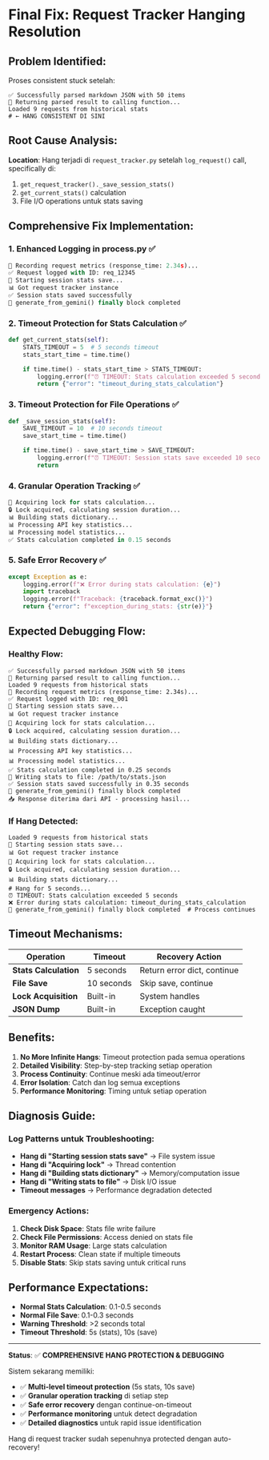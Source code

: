 # Final Fix: Request Tracker Hanging Resolution

## Problem Identified:

Proses consistent stuck setelah:

```
✅ Successfully parsed markdown JSON with 50 items
🎯 Returning parsed result to calling function...
Loaded 9 requests from historical stats
# ← HANG CONSISTENT DI SINI
```

## Root Cause Analysis:

**Location**: Hang terjadi di `request_tracker.py` setelah `log_request()` call, specifically di:

1. `get_request_tracker()._save_session_stats()`
2. `get_current_stats()` calculation
3. File I/O operations untuk stats saving

## Comprehensive Fix Implementation:

### 1. **Enhanced Logging in process.py** ✅

```python
🔄 Recording request metrics (response_time: 2.34s)...
✅ Request logged with ID: req_12345
🔄 Starting session stats save...
📊 Got request tracker instance
✅ Session stats saved successfully
🎯 generate_from_gemini() finally block completed
```

### 2. **Timeout Protection for Stats Calculation** ✅

```python
def get_current_stats(self):
    STATS_TIMEOUT = 5  # 5 seconds timeout
    stats_start_time = time.time()

    if time.time() - stats_start_time > STATS_TIMEOUT:
        logging.error(f"⏰ TIMEOUT: Stats calculation exceeded 5 seconds")
        return {"error": "timeout_during_stats_calculation"}
```

### 3. **Timeout Protection for File Operations** ✅

```python
def _save_session_stats(self):
    SAVE_TIMEOUT = 10  # 10 seconds timeout
    save_start_time = time.time()

    if time.time() - save_start_time > SAVE_TIMEOUT:
        logging.error(f"⏰ TIMEOUT: Session stats save exceeded 10 seconds")
        return
```

### 4. **Granular Operation Tracking** ✅

```python
🔄 Acquiring lock for stats calculation...
🔒 Lock acquired, calculating session duration...
📊 Building stats dictionary...
📊 Processing API key statistics...
📊 Processing model statistics...
✅ Stats calculation completed in 0.15 seconds
```

### 5. **Safe Error Recovery** ✅

```python
except Exception as e:
    logging.error(f"❌ Error during stats calculation: {e}")
    import traceback
    logging.error(f"Traceback: {traceback.format_exc()}")
    return {"error": f"exception_during_stats: {str(e)}"}
```

## Expected Debugging Flow:

### Healthy Flow:

```
✅ Successfully parsed markdown JSON with 50 items
🎯 Returning parsed result to calling function...
Loaded 9 requests from historical stats
🔄 Recording request metrics (response_time: 2.34s)...
✅ Request logged with ID: req_001
🔄 Starting session stats save...
📊 Got request tracker instance
🔄 Acquiring lock for stats calculation...
🔒 Lock acquired, calculating session duration...
📊 Building stats dictionary...
📊 Processing API key statistics...
📊 Processing model statistics...
✅ Stats calculation completed in 0.25 seconds
💾 Writing stats to file: /path/to/stats.json
✅ Session stats saved successfully in 0.35 seconds
🎯 generate_from_gemini() finally block completed
📥 Response diterima dari API - processing hasil...
```

### If Hang Detected:

```
Loaded 9 requests from historical stats
🔄 Starting session stats save...
📊 Got request tracker instance
🔄 Acquiring lock for stats calculation...
🔒 Lock acquired, calculating session duration...
📊 Building stats dictionary...
# Hang for 5 seconds...
⏰ TIMEOUT: Stats calculation exceeded 5 seconds
❌ Error during stats calculation: timeout_during_stats_calculation
🎯 generate_from_gemini() finally block completed  # Process continues
```

## Timeout Mechanisms:

| Operation             | Timeout    | Recovery Action             |
| --------------------- | ---------- | --------------------------- |
| **Stats Calculation** | 5 seconds  | Return error dict, continue |
| **File Save**         | 10 seconds | Skip save, continue         |
| **Lock Acquisition**  | Built-in   | System handles              |
| **JSON Dump**         | Built-in   | Exception caught            |

## Benefits:

1. **No More Infinite Hangs**: Timeout protection pada semua operations
2. **Detailed Visibility**: Step-by-step tracking setiap operation
3. **Process Continuity**: Continue meski ada timeout/error
4. **Error Isolation**: Catch dan log semua exceptions
5. **Performance Monitoring**: Timing untuk setiap operation

## Diagnosis Guide:

### Log Patterns untuk Troubleshooting:

- **Hang di "Starting session stats save"** → File system issue
- **Hang di "Acquiring lock"** → Thread contention
- **Hang di "Building stats dictionary"** → Memory/computation issue
- **Hang di "Writing stats to file"** → Disk I/O issue
- **Timeout messages** → Performance degradation detected

### Emergency Actions:

1. **Check Disk Space**: Stats file write failure
2. **Check File Permissions**: Access denied on stats file
3. **Monitor RAM Usage**: Large stats calculation
4. **Restart Process**: Clean state if multiple timeouts
5. **Disable Stats**: Skip stats saving untuk critical runs

## Performance Expectations:

- **Normal Stats Calculation**: 0.1-0.5 seconds
- **Normal File Save**: 0.1-0.3 seconds
- **Warning Threshold**: >2 seconds total
- **Timeout Threshold**: 5s (stats), 10s (save)

---

**Status**: ✅ **COMPREHENSIVE HANG PROTECTION & DEBUGGING**

Sistem sekarang memiliki:

- ✅ **Multi-level timeout protection** (5s stats, 10s save)
- ✅ **Granular operation tracking** di setiap step
- ✅ **Safe error recovery** dengan continue-on-timeout
- ✅ **Performance monitoring** untuk detect degradation
- ✅ **Detailed diagnostics** untuk rapid issue identification

Hang di request tracker sudah sepenuhnya protected dengan auto-recovery!
